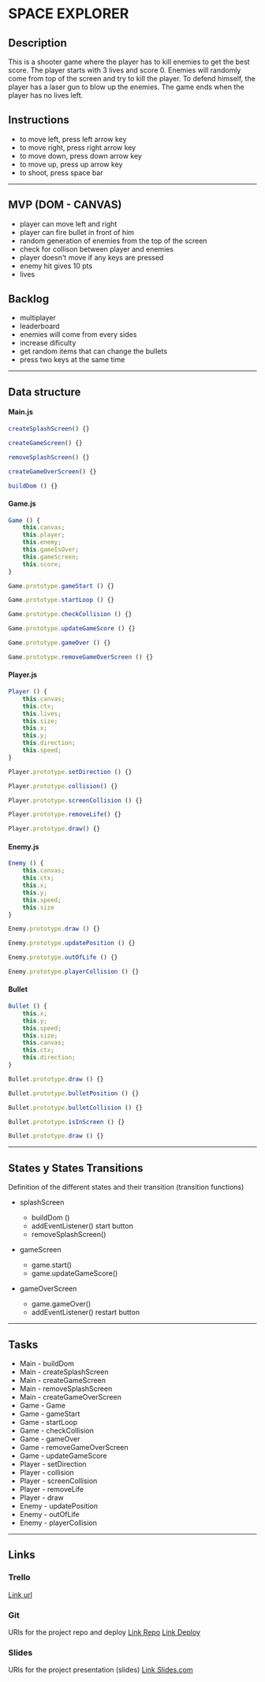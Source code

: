 # SPACE EXPLORER 

## Description
This is a shooter game where the player has to kill enemies to get the best score. The player starts with 3 lives and score 0. Enemies will randomly come from top of the screen and try to kill the player. To defend himself, the player has a laser gun to blow up the enemies. The game ends when the player has no lives left.

## Instructions

- to move left, press left arrow key
- to move right, press right arrow key
- to move down, press down arrow key
- to move up, press up arrow key
- to shoot, press space bar

---

## MVP (DOM - CANVAS)

- player can move left and right
- player can fire bullet in front of him
- random generation of enemies from the top of the screen
- check for collison between player and enemies
- player doesn't move if any keys are pressed
- enemy hit gives 10 pts
- lives

## Backlog

- multiplayer
- leaderboard
- enemies will come from every sides
- increase dificulty 
- get random items that can change the bullets
- press two keys at the same time

---

## Data structure

#### Main.js 

```javascript
createSplashScreen() {}

createGameScreen() {}

removeSplashScreen() {}

createGameOverScreen() {}

buildDom () {}
```

#### Game.js

```javascript
Game () {
    this.canvas;
    this.player;
    this.enemy;
    this.gameIsOver;
    this.gameScreen;
    this.score;
}

Game.prototype.gameStart () {}

Game.prototype.startLoop () {}

Game.prototype.checkCollision () {}

Game.prototype.updateGameScore () {}

Game.prototype.gameOver () {}

Game.prototype.removeGameOverScreen () {}
```

#### Player.js

```javascript
Player () {
    this.canvas;
    this.ctx;
    this.lives;
    this.size;
    this.x;
    this.y;
    this.direction;
    this.speed;
}

Player.prototype.setDirection () {}

Player.prototype.collision() {}

Player.prototype.screenCollision () {}

Player.prototype.removeLife() {}

Player.prototype.draw() {}

```

#### Enemy.js

```javascript
Enemy () {
    this.canvas;
    this.ctx;
    this.x;
    this.y;
    this.speed;
    this.size
}

Enemy.prototype.draw () {}

Enemy.prototype.updatePosition () {}

Enemy.prototype.outOfLife () {}

Enemy.prototype.playerCollision () {}
```

#### Bullet

```javascript
Bullet () {
    this.x;
    this.y;
    this.speed;
    this.size;
    this.canvas;
    this.ctx;
    this.direction;
}

Bullet.prototype.draw () {}

Bullet.prototype.bulletPosition () {}

Bullet.prototype.bulletCollision () {}

Bullet.prototype.isInScreen () {}

Bullet.prototype.draw () {}

```

---

## States y States Transitions
Definition of the different states and their transition (transition functions)

- splashScreen
    - buildDom ()
    - addEventListener() start button
    - removeSplashScreen()

- gameScreen
    - game.start()
    - game.updateGameScore()

- gameOverScreen
    - game.gameOver()
    - addEventListener() restart button

---

## Tasks

- Main - buildDom
- Main - createSplashScreen
- Main - createGameScreen
- Main - removeSplashScreen
- Main - createGameOverScreen
- Game - Game 
- Game - gameStart
- Game - startLoop
- Game - checkCollision
- Game - gameOver
- Game - removeGameOverScreen
- Game - updateGameScore
- Player - setDirection
- Player - collision
- Player - screenCollision
- Player - removeLife
- Player - draw
- Enemy - updatePosition
- Enemy - outOfLife
- Enemy - playerCollision

---

## Links


### Trello
[Link url](https://trello.com/b/yvogOEBM/super-shooting-game)


### Git
URls for the project repo and deploy
[Link Repo](https://github.com/Fred011/Space-Explorer)
[Link Deploy](https://fred011.github.io/Space-Explorer/)


### Slides
URls for the project presentation (slides)
[Link Slides.com](http://slides.com)
